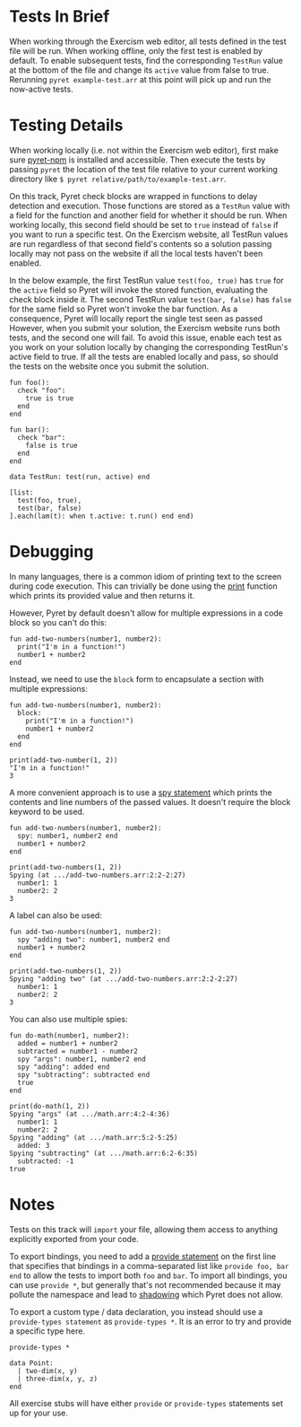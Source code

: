 
# Tests In Brief

When working through the Exercism web editor, all tests defined in the test file will be run.
When working offline, only the first test is enabled by default.
To enable subsequent tests, find the corresponding `TestRun` value at the bottom of the file and change its `active` value from false to true.
Rerunning `pyret example-test.arr` at this point will pick up and run the now-active tests.

# Testing Details

When working locally (i.e. not within the Exercism web editor), first make sure [pyret-npm] is installed and accessible.
Then execute the tests by passing `pyret` the location of the test file relative to your current working directory like
`$ pyret relative/path/to/example-test.arr`.

On this track, Pyret check blocks are wrapped in functions to delay detection and execution.
Those functions are stored as a `TestRun` value with a field for the function and another field for whether it should be run.
When working locally, this second field should be set to `true` instead of `false` if you want to run a specific test.
On the Exercism website, all TestRun values are run regardless of that second field's contents so a solution passing locally may not pass on the website if all the local tests haven't been enabled.

In the below example, the first TestRun value `test(foo, true)` has `true` for the `active` field so Pyret will invoke the stored function, evaluating the check block inside it.
The second TestRun value `test(bar, false)` has `false` for the same field so Pyret won't invoke the bar function.
As a consequence, Pyret will locally report the single test seen as passed
However, when you submit your solution, the Exercism website runs both tests, and the second one will fail.
To avoid this issue, enable each test as you work on your solution locally by changing the corresponding TestRun's active field to true.
If all the tests are enabled locally and pass, so should the tests on the website once you submit the solution.

```pyret
fun foo():
  check "foo":
    true is true
  end
end

fun bar():
  check "bar":
    false is true
  end
end

data TestRun: test(run, active) end

[list: 
  test(foo, true),
  test(bar, false)
].each(lam(t): when t.active: t.run() end end)
```

# Debugging

In many languages, there is a common idiom of printing text to the screen during code execution.
This can trivially be done using the
[print] function which prints its provided value and then returns it.

However, Pyret by default doesn't allow for multiple expressions in a code block so you can't do this:

```pyret
fun add-two-numbers(number1, number2):
  print("I'm in a function!")
  number1 + number2
end
```

Instead, we need to use the `block` form to encapsulate a section with multiple expressions:

```pyret
fun add-two-numbers(number1, number2):
  block:
    print("I'm in a function!")
    number1 + number2
  end
end

print(add-two-number(1, 2))
"I'm in a function!"
3
```

A more convenient approach is to use a [spy statement] which prints the contents and line numbers of the passed values.
It doesn't require the block keyword to be used.

```pyret
fun add-two-numbers(number1, number2):
  spy: number1, number2 end
  number1 + number2
end

print(add-two-numbers(1, 2))
Spying (at .../add-two-numbers.arr:2:2-2:27)
  number1: 1
  number2: 2
3
```

A label can also be used:

```pyret
fun add-two-numbers(number1, number2):
  spy "adding two": number1, number2 end
  number1 + number2
end

print(add-two-numbers(1, 2))
Spying "adding two" (at .../add-two-numbers.arr:2:2-2:27)
  number1: 1
  number2: 2
3
```

You can also use multiple spies:

```pyret
fun do-math(number1, number2):
  added = number1 + number2
  subtracted = number1 - number2
  spy "args": number1, number2 end
  spy "adding": added end
  spy "subtracting": subtracted end
  true
end

print(do-math(1, 2))
Spying "args" (at .../math.arr:4:2-4:36)
  number1: 1
  number2: 2
Spying "adding" (at .../math.arr:5:2-5:25)
  added: 3
Spying "subtracting" (at .../math.arr:6:2-6:35)
  subtracted: -1
true
```

# Notes

Tests on this track will `import` your file, allowing them access to anything explicitly exported from your code.

To export bindings, you need to add a [provide statement] on the first line that specifies that bindings in a comma-separated list like `provide foo, bar end` to allow the tests to import both `foo` and `bar`.
To import all bindings, you can use `provide *`, but generally that's not recommended because it may pollute the namespace and lead to [shadowing] which Pyret does not allow.

To export a custom type / data declaration, you instead should use a `provide-types statement` as `provide-types *`.
It is an error to try and provide a specific type here.

```pyret
provide-types *

data Point:
  | two-dim(x, y)
  | three-dim(x, y, z)
end
```

All exercise stubs will have either `provide` or `provide-types` statements set up for your use.

[pyret-npm]: https://npm.io/package/pyret-npm
[print]: https://pyret.org/docs/latest/_global_.html#%28part._~3cglobal~3e_print%29
[spy statement]: https://pyret.org/docs/latest/s_spies.html
[provide statement]: https://pyret.org/docs/latest/Provide_Statements.html
[shadowing]: https://pyret.org/docs/latest/Bindings.html#%28part._s~3ashadowing%29

